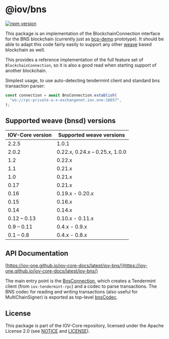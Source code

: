 # @iov/bns

[![npm version](https://img.shields.io/npm/v/@iov/bns.svg)](https://www.npmjs.com/package/@iov/bns)

This package is an implementation of the BlockchainConnection interface for the
BNS blockchain (currently just as
[bcp-demo](https://github.com/iov-one/bcp-demo) prototype). It should be able to
adapt this code fairly easily to support any other
[weave](https://github.com/iov-one/weave) based blockchain as well.

This provides a reference implementation of the full feature set of
`BlockchainConnection`, so it is also a good read when starting support of
another blockchain.

Simplest usage, to use auto-detecting tendermint client and standard bns
transaction parser:

```ts
const connection = await BnsConnection.establish(
  "ws://rpc-private-a-x-exchangenet.iov.one:16657",
);
```

## Supported weave (bnsd) versions

| IOV-Core version | Supported weave versions       |
| ---------------- | ------------------------------ |
| 2.2.5            | 1.0.1                          |
| 2.0.2            | 0.22.x, 0.24.x – 0.25.x, 1.0.0 |
| 1.2              | 0.22.x                         |
| 1.1              | 0.21.x                         |
| 1.0              | 0.21.x                         |
| 0.17             | 0.21.x                         |
| 0.16             | 0.19.x - 0.20.x                |
| 0.15             | 0.16.x                         |
| 0.14             | 0.14.x                         |
| 0.12 – 0.13      | 0.10.x - 0.11.x                |
| 0.9 – 0.11       | 0.4.x - 0.9.x                  |
| 0.1 – 0.8        | 0.4.x - 0.8.x                  |

## API Documentation

[https://iov-one.github.io/iov-core-docs/latest/iov-bns/](https://iov-one.github.io/iov-core-docs/latest/iov-bns/)

The main entry point is the
[BnsConnection](https://iov-one.github.io/iov-core-docs/latest/iov-bns/classes/bnsconnection.html),
which creates a Tendermint client (from `iov-tendermint-rpc`) and a codec to
parse transactions. The BNS codec for reading and writing transactions (also
useful for MultiChainSigner) is exported as top-level
[bnsCodec](https://iov-one.github.io/iov-core-docs/latest/iov-bns/globals.html#bnscodec).

## License

This package is part of the IOV-Core repository, licensed under the Apache
License 2.0 (see
[NOTICE](https://github.com/iov-one/iov-core/blob/master/NOTICE) and
[LICENSE](https://github.com/iov-one/iov-core/blob/master/LICENSE)).
